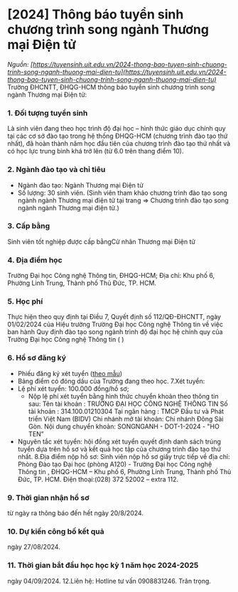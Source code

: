 # [2024] Thông báo tuyển sinh chương trình song ngành Thương mại Điện tử
_Nguồn: [https://tuyensinh.uit.edu.vn/2024-thong-bao-tuyen-sinh-chuong-trinh-song-nganh-thuong-mai-dien-tu](https://tuyensinh.uit.edu.vn/2024-thong-bao-tuyen-sinh-chuong-trinh-song-nganh-thuong-mai-dien-tu)_
Trường ĐHCNTT, ĐHQG-HCM thông báo tuyển sinh chương trình song ngành Thương mại Điện tử:
### 1. Đối tượng tuyển sinh
Là sinh viên đang theo học trình độ đại học – hình thức giáo dục chính quy tại các cơ sở đào tạo trong hệ thống ĐHQG-HCM (chương trình đào tạo thứ nhất), đã hoàn thành năm học đầu tiên của chương trình đào tạo thứ nhất và có học lực trung bình khá trở lên (từ 6.0 trên thang điểm 10).
### 2. Ngành đào tạo và chỉ tiêu
- Ngành đào tạo: Ngành Thương mại Điện tử
- Số lượng: 30 sinh viên.
(Sinh viên tham khảo chương trình đào tạo song ngành ngành Thương mại điện tử tại trang  => Chương trình đào tạo song ngành ngành Thương mại điện tử.)
### 3. Cấp bằng
Sinh viên tốt nghiệp được cấp bằngCử nhân Thương mại Điện tử
### 4. Địa điểm học
Trường Đại học Công nghệ Thông tin, ĐHQG-HCM;
Địa chỉ: Khu phố 6, Phường Linh Trung, Thành phố Thủ Đức, TP. HCM.
### 5. Học phí
Thực hiện theo quy định tại Điều 7, Quyết định số 112/QĐ-ĐHCNTT, ngày 01/02/2024 của Hiệu trường Trường Đại học Công nghệ Thông tin về việc ban hành Quy định đào tạo song ngành trình độ đại học hệ chính quy của Trường Đại học Công nghệ Thông tin (  )
### 6. Hồ sơ đăng ký
- Phiếu đăng ký xét tuyển ([theo mẫu](https://tuyensinh.uit.edu.vn/sites/default/files/uploads/files/202408/phieudkxt-uit-song_nganh_1.docx))
- Bảng điểm có đóng dấu của Trường đang theo học.
7.Xét tuyển:
- Lệ phí xét tuyển: 100.000 đồng/hồ sơ;
    - Nộp lệ phí xét tuyển bằng hình thức chuyển khoản theo thông tin sau:
 Tên tài khoản   : TRƯỜNG ĐẠI HỌC CÔNG NGHỆ THÔNG TIN
 Số tài khoản     : 314.100.01210304
 Tại ngân hàng  : TMCP Đầu tư và Phát triển Việt Nam (BIDV)
 Chi nhánh mở tài khoản: Chi nhánh Đông Sài Gòn.
 Nội dung chuyển khoản: SONGNGANH - DOT-1-2024 - "HO TEN”
- Nguyên tắc xét tuyển: hội đồng xét tuyển quyết định danh sách trúng tuyển dựa trên hồ sơ và kết quả học tập của chương trình đào tạo thứ nhất.
8.Địa điểm nộp hồ sơ:
Sinh viên nộp hồ sơ giấy trực tiếp về địa chỉ:     
Phòng Đào tạo Đại học (phòng A120) - Trường Đại học Công nghệ Thông tin , ĐHQG-HCM – Khu phố 6, Phường Linh Trung, Thành phố Thủ Đức, TP. HCM.
Điện thoại:(028) 372 52002 – extra 112.
### 9. Thời gian nhận hồ sơ
từ ngày ra thông báo đến hết ngày 20/8/2024.
### 10. Dự kiến công bố kết quả
ngày 27/08/2024.
### 11. Thời gian bắt đầu học học kỳ 1 năm học 2024-2025
ngày 04/09/2024.
12.Liên hệ: Hotline tư vấn 0908831246.
Trân trọng.